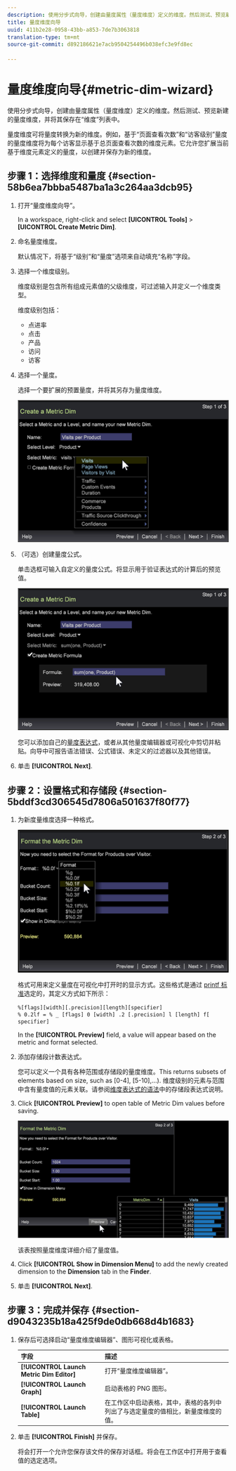 ```yaml
---
description: 使用分步式向导，创建由量度属性（量度维度）定义的维度。然后测试、预览新建的量度维度，并将其保存在“维度”列表中。
title: 量度维度向导
uuid: 411b2e28-0958-43bb-a853-7de7b3063818
translation-type: tm+mt
source-git-commit: d892186621e7acb9504254496b038efc3e9fd8ec

---
```



# 量度维度向导{#metric-dim-wizard}

使用分步式向导，创建由量度属性（量度维度）定义的维度。然后测试、预览新建的量度维度，并将其保存在“维度”列表中。

量度维度可将量度转换为新的维度。例如，基于“页面查看次数”和“访客级别”量度的量度维度将为每个访客显示基于总页面查看次数的维度元素。它允许您扩展当前基于维度元素定义的量度，以创建并保存为新的维度。

## 步骤 1：选择维度和量度 {#section-58b6ea7bbba5487ba1a3c264aa3dcb95}

1. 打开“量度维度向导”。

   In a workspace, right-click and select **[UICONTROL Tools]** > **[UICONTROL Create Metric Dim]**.

1. 命名量度维度。

   默认情况下，将基于“级别”和“量度”选项来自动填充“名称”字段。

1. 选择一个维度级别。

   维度级别是包含所有组成元素值的父级维度，可过滤输入并定义一个维度类型。

   维度级别包括：

   * 点进率
   * 点击
   * 产品
   * 访问
   * 访客

1. 选择一个量度。

   选择一个要扩展的预置量度，并将其另存为量度维度。

   ![](assets/6_4_workstation_metricdim_metric.png)

1. （可选）创建量度公式。

   单击选框可输入自定义的量度公式。将显示用于验证表达式的计算后的预览值。

   ![](assets/6_4_workstation_metricdim_create_metric.png)

   您可以添加自己的[量度表达式](https://docs.adobe.com/content/help/en/data-workbench/using/client/qry-lang-syntx/c-syntx-mtrc-exp.html)，或者从其他量度编辑器或可视化中剪切并粘贴。向导中可报告语法错误、公式错误、未定义的过滤器以及其他错误。

1. 单击 **[!UICONTROL Next]**.

## 步骤 2：设置格式和存储段 {#section-5bddf3cd306545d7806a501637f80f77}

1. 为新度量维度选择一种格式。

   ![](assets/6_4_workstation_metricdim_format_metric.png)

   格式可用来定义量度在可视化中打开时的显示方式。这些格式是通过 [printf 标准](http://www.cplusplus.com/reference/cstdio/printf/)选定的，其定义方式如下所示：

   ```
   %[flags][width][.precision][length][specifier]
   % 0.2lf = % _ [flags] 0 [width] .2 [.precision] l [length] f[ specifier]
   ```

   In the **[!UICONTROL Preview]** field, a value will appear based on the metric and format selected.

1. 添加存储段计数表达式。

   您可以定义一个具有各种范围或存储段的量度维度。This returns subsets of elements based on size, such as [0-4], [5-10],...). 维度级别的元素与范围中含有量度值的元素关联。请参阅[维度表达式的语法](https://docs.adobe.com/content/help/en/data-workbench/using/client/qry-lang-syntx/c-syntx-dim-exp.html)中的存储段表达式说明。

1. Click **[!UICONTROL Preview]** to open table of Metric Dim values before saving.

   ![](assets/6_4_workstation_metricdim_preview.png)

   该表按照量度维度详细介绍了量度值。

1. Click **[!UICONTROL Show in Dimension Menu]** to add the newly created dimension to the **Dimension** tab in the **Finder**.

1. 单击 **[!UICONTROL Next]**.

## 步骤 3：完成并保存 {#section-d9043235b18a425f9de0db668d4b1683}

1. 保存后可选择启动“量度维度编辑器”、图形可视化或表格。

   | 字段 | 描述 |
   |---|---|
   | **[!UICONTROL Launch Metric Dim Editor]** | 打开“量度维度编辑器”。 |
   | **[!UICONTROL Launch Graph]** | 启动表格的 PNG 图形。 |
   | **[!UICONTROL Launch Table]** | 在工作区中启动表格，其中，表格的各列中列出了与选定量度的值相比，新量度维度的值。 |

1. 单击 **[!UICONTROL Finish]** 并保存。

   将会打开一个允许您保存该文件的保存对话框。将会在工作区中打开用于查看值的选定选项。

